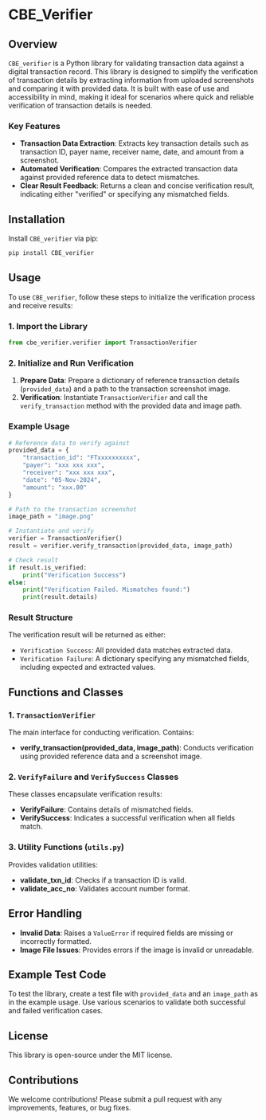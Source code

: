 # CBE_Verifier

## Overview

`CBE_verifier` is a Python library for validating transaction data against a digital transaction record. This library is designed to simplify the verification of transaction details by extracting information from uploaded screenshots and comparing it with provided data. It is built with ease of use and accessibility in mind, making it ideal for scenarios where quick and reliable verification of transaction details is needed.

### Key Features
- **Transaction Data Extraction**: Extracts key transaction details such as transaction ID, payer name, receiver name, date, and amount from a screenshot.
- **Automated Verification**: Compares the extracted transaction data against provided reference data to detect mismatches.
- **Clear Result Feedback**: Returns a clean and concise verification result, indicating either "verified" or specifying any mismatched fields.

## Installation

Install `CBE_verifier` via pip:

```bash
pip install CBE_verifier
```

## Usage

To use `CBE_verifier`, follow these steps to initialize the verification process and receive results:

### 1. Import the Library

```python
from cbe_verifier.verifier import TransactionVerifier
```

### 2. Initialize and Run Verification

1. **Prepare Data**: Prepare a dictionary of reference transaction details (`provided_data`) and a path to the transaction screenshot image.
2. **Verification**: Instantiate `TransactionVerifier` and call the `verify_transaction` method with the provided data and image path.

### Example Usage

```python
# Reference data to verify against
provided_data = {
    "transaction_id": "FTxxxxxxxxxx",
    "payer": "xxx xxx xxx",
    "receiver": "xxx xxx xxx",
    "date": "05-Nov-2024",
    "amount": "xxx.00"
}

# Path to the transaction screenshot
image_path = "image.png"

# Instantiate and verify
verifier = TransactionVerifier()
result = verifier.verify_transaction(provided_data, image_path)

# Check result
if result.is_verified:
    print("Verification Success")
else:
    print("Verification Failed. Mismatches found:")
    print(result.details)
```

### Result Structure
The verification result will be returned as either:
- `Verification Success`: All provided data matches extracted data.
- `Verification Failure`: A dictionary specifying any mismatched fields, including expected and extracted values.

## Functions and Classes

### 1. `TransactionVerifier`
The main interface for conducting verification. Contains:
- **verify_transaction(provided_data, image_path)**: Conducts verification using provided reference data and a screenshot image.

### 2. `VerifyFailure` and `VerifySuccess` Classes
These classes encapsulate verification results:
- **VerifyFailure**: Contains details of mismatched fields.
- **VerifySuccess**: Indicates a successful verification when all fields match.

### 3. Utility Functions (`utils.py`)
Provides validation utilities:
- **validate_txn_id**: Checks if a transaction ID is valid.
- **validate_acc_no**: Validates account number format.

## Error Handling

- **Invalid Data**: Raises a `ValueError` if required fields are missing or incorrectly formatted.
- **Image File Issues**: Provides errors if the image is invalid or unreadable.

## Example Test Code

To test the library, create a test file with `provided_data` and an `image_path` as in the example usage. Use various scenarios to validate both successful and failed verification cases.

## License

This library is open-source under the MIT license.

## Contributions

We welcome contributions! Please submit a pull request with any improvements, features, or bug fixes.
